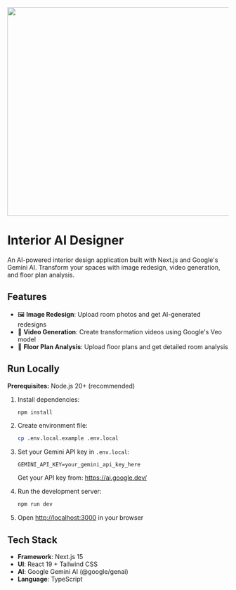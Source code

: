 <div align="center">
<img width="1200" height="475" alt="GHBanner" src="https://github.com/user-attachments/assets/0aa67016-6eaf-458a-adb2-6e31a0763ed6" />
</div>

# Interior AI Designer

An AI-powered interior design application built with Next.js and Google's Gemini AI. Transform your spaces with image redesign, video generation, and floor plan analysis.

## Features

- 🖼️ **Image Redesign**: Upload room photos and get AI-generated redesigns
- 🎥 **Video Generation**: Create transformation videos using Google's Veo model
- 📐 **Floor Plan Analysis**: Upload floor plans and get detailed room analysis

## Run Locally

**Prerequisites:** Node.js 20+ (recommended)

1. Install dependencies:
   ```bash
   npm install
   ```

2. Create environment file:
   ```bash
   cp .env.local.example .env.local
   ```

3. Set your Gemini API key in `.env.local`:
   ```
   GEMINI_API_KEY=your_gemini_api_key_here
   ```
   Get your API key from: https://ai.google.dev/

4. Run the development server:
   ```bash
   npm run dev
   ```

5. Open [http://localhost:3000](http://localhost:3000) in your browser

## Tech Stack

- **Framework**: Next.js 15
- **UI**: React 19 + Tailwind CSS
- **AI**: Google Gemini AI (@google/genai)
- **Language**: TypeScript
